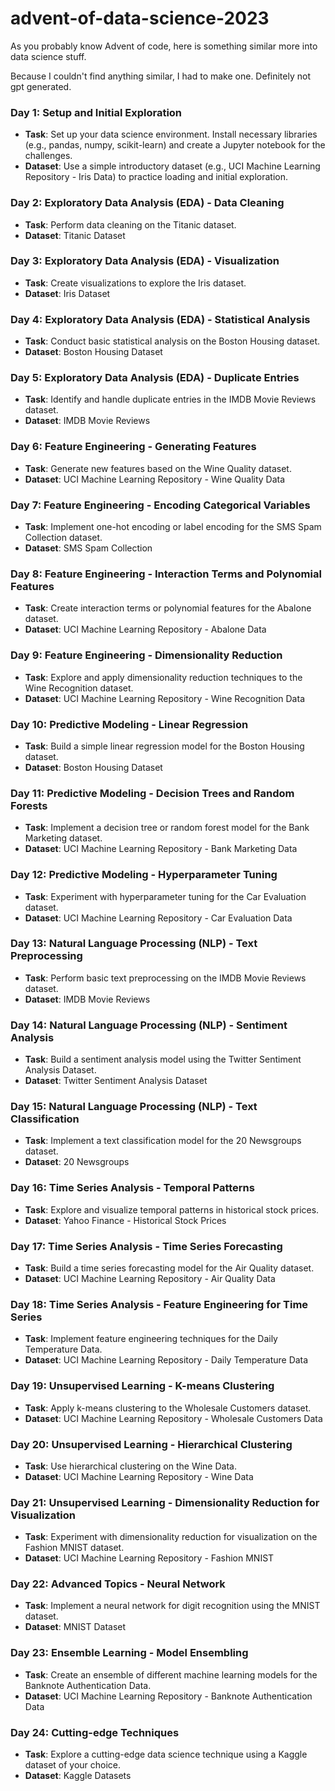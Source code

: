 # advent-of-data-science-2023

As you probably know Advent of code, here is something similar more into data science stuff.

Because I couldn't find anything similar, I had to make one. Definitely not gpt generated.

### Day 1: Setup and Initial Exploration
- **Task**: Set up your data science environment. Install necessary libraries (e.g., pandas, numpy, scikit-learn) and create a Jupyter notebook for the challenges.
- **Dataset**: Use a simple introductory dataset (e.g., UCI Machine Learning Repository - Iris Data) to practice loading and initial exploration.

### Day 2: Exploratory Data Analysis (EDA) - Data Cleaning
- **Task**: Perform data cleaning on the Titanic dataset.
- **Dataset**: Titanic Dataset

### Day 3: Exploratory Data Analysis (EDA) - Visualization
- **Task**: Create visualizations to explore the Iris dataset.
- **Dataset**: Iris Dataset

### Day 4: Exploratory Data Analysis (EDA) - Statistical Analysis
- **Task**: Conduct basic statistical analysis on the Boston Housing dataset.
- **Dataset**: Boston Housing Dataset

### Day 5: Exploratory Data Analysis (EDA) - Duplicate Entries
- **Task**: Identify and handle duplicate entries in the IMDB Movie Reviews dataset.
- **Dataset**: IMDB Movie Reviews

### Day 6: Feature Engineering - Generating Features
- **Task**: Generate new features based on the Wine Quality dataset.
- **Dataset**: UCI Machine Learning Repository - Wine Quality Data

### Day 7: Feature Engineering - Encoding Categorical Variables
- **Task**: Implement one-hot encoding or label encoding for the SMS Spam Collection dataset.
- **Dataset**: SMS Spam Collection

### Day 8: Feature Engineering - Interaction Terms and Polynomial Features
- **Task**: Create interaction terms or polynomial features for the Abalone dataset.
- **Dataset**: UCI Machine Learning Repository - Abalone Data

### Day 9: Feature Engineering - Dimensionality Reduction
- **Task**: Explore and apply dimensionality reduction techniques to the Wine Recognition dataset.
- **Dataset**: UCI Machine Learning Repository - Wine Recognition Data

### Day 10: Predictive Modeling - Linear Regression
- **Task**: Build a simple linear regression model for the Boston Housing dataset.
- **Dataset**: Boston Housing Dataset

### Day 11: Predictive Modeling - Decision Trees and Random Forests
- **Task**: Implement a decision tree or random forest model for the Bank Marketing dataset.
- **Dataset**: UCI Machine Learning Repository - Bank Marketing Data

### Day 12: Predictive Modeling - Hyperparameter Tuning
- **Task**: Experiment with hyperparameter tuning for the Car Evaluation dataset.
- **Dataset**: UCI Machine Learning Repository - Car Evaluation Data

### Day 13: Natural Language Processing (NLP) - Text Preprocessing
- **Task**: Perform basic text preprocessing on the IMDB Movie Reviews dataset.
- **Dataset**: IMDB Movie Reviews

### Day 14: Natural Language Processing (NLP) - Sentiment Analysis
- **Task**: Build a sentiment analysis model using the Twitter Sentiment Analysis Dataset.
- **Dataset**: Twitter Sentiment Analysis Dataset

### Day 15: Natural Language Processing (NLP) - Text Classification
- **Task**: Implement a text classification model for the 20 Newsgroups dataset.
- **Dataset**: 20 Newsgroups

### Day 16: Time Series Analysis - Temporal Patterns
- **Task**: Explore and visualize temporal patterns in historical stock prices.
- **Dataset**: Yahoo Finance - Historical Stock Prices

### Day 17: Time Series Analysis - Time Series Forecasting
- **Task**: Build a time series forecasting model for the Air Quality dataset.
- **Dataset**: UCI Machine Learning Repository - Air Quality Data

### Day 18: Time Series Analysis - Feature Engineering for Time Series
- **Task**: Implement feature engineering techniques for the Daily Temperature Data.
- **Dataset**: UCI Machine Learning Repository - Daily Temperature Data

### Day 19: Unsupervised Learning - K-means Clustering
- **Task**: Apply k-means clustering to the Wholesale Customers dataset.
- **Dataset**: UCI Machine Learning Repository - Wholesale Customers Data

### Day 20: Unsupervised Learning - Hierarchical Clustering
- **Task**: Use hierarchical clustering on the Wine Data.
- **Dataset**: UCI Machine Learning Repository - Wine Data

### Day 21: Unsupervised Learning - Dimensionality Reduction for Visualization
- **Task**: Experiment with dimensionality reduction for visualization on the Fashion MNIST dataset.
- **Dataset**: UCI Machine Learning Repository - Fashion MNIST

### Day 22: Advanced Topics - Neural Network
- **Task**: Implement a neural network for digit recognition using the MNIST dataset.
- **Dataset**: MNIST Dataset

### Day 23: Ensemble Learning - Model Ensembling
- **Task**: Create an ensemble of different machine learning models for the Banknote Authentication Data.
- **Dataset**: UCI Machine Learning Repository - Banknote Authentication Data

### Day 24: Cutting-edge Techniques
- **Task**: Explore a cutting-edge data science technique using a Kaggle dataset of your choice.
- **Dataset**: Kaggle Datasets

